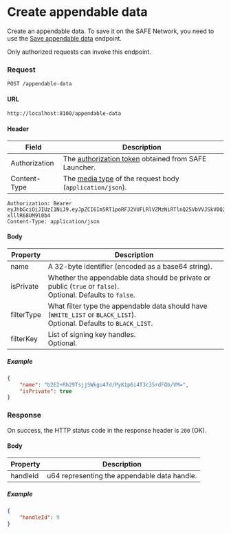 # Create appendable data

Create an appendable data. To save it on the SAFE Network, you need to use the [Save appendable data](save-appendable-data.md) endpoint.

Only authorized requests can invoke this endpoint.

### Request

```
POST /appendable-data
```

#### URL

```
http://localhost:8100/appendable-data
```

#### Header

| Field | Description |
| --- | --- |
| Authorization | The [authorization token](/auth) obtained from SAFE Launcher. |
| Content-Type | The [media type](https://www.iana.org/assignments/media-types/media-types.xhtml) of the request body (`application/json`). |

```
Authorization: Bearer eyJhbGciOiJIUzI1NiJ9.eyJpZCI6Im5RT1poRFJ2VUFLRlVZMzNiRTlnQ25VbVVJSkV0Q2lmYk4zYjE1dXZ2TlU9In0.OTKcHQ9VUKYzBXH_MqeWR4UcHFJV-xlllR68UM9l0b4
Content-Type: application/json
```

#### Body

| Property | Description |
| --- | --- |
| name | A 32-byte identifier (encoded as a base64 string). |
| isPrivate | Whether the appendable data should be private or public (`true` or `false`).<br>Optional. Defaults to `false`. |
| filterType | What filter type the appendable data should have (`WHITE_LIST` or `BLACK_LIST`).<br>Optional. Defaults to `BLACK_LIST`. |
| filterKey | List of signing key handles.<br>Optional. |

##### Example

```json
{
	"name": "b2E2+Rh29TsjjSWkgu47d/PyK1p6i4T3c35rdFQb/VM=",
	"isPrivate": true
}
```

### Response

On success, the HTTP status code in the response header is `200` (OK).

#### Body

| Property | Description |
| --- | --- |
| handleId | u64 representing the appendable data handle. |

##### Example

```json
{
	"handleId": 9
}
```
